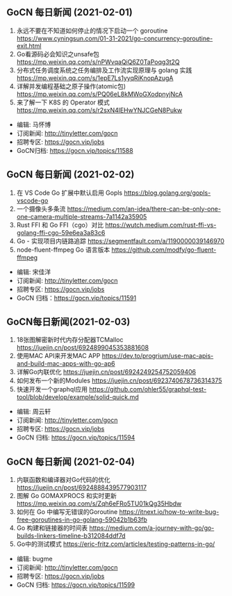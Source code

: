 ## GoCN 每日新闻 (2021-02-01)

1. 永远不要在不知道如何停止的情况下启动一个 goroutine https://www.cyningsun.com/01-31-2021/go-concurrency-goroutine-exit.html
2. Go看源码必会知识之unsafe包 https://mp.weixin.qq.com/s/nPWvqaQiQ6Z0TaPoqg3t2Q
3. 分布式任务调度系统之任务编排及工作流实现原理与 golang 实践 https://mp.weixin.qq.com/s/1epE7Ls1yyqRiKnopAzugA
4. 详解并发编程基础之原子操作(atomic包) https://mp.weixin.qq.com/s/PQ06eL8kMWoGXodpnyjNcA
5. 来了解一下 K8S 的 Operator 模式 https://mp.weixin.qq.com/s/r2sxN4lEHwYNJCGeN8Pukw

- 编辑: 马怀博
- 订阅新闻: http://tinyletter.com/gocn 
- 招聘专区: https://gocn.vip/jobs
- GoCN归档: https://gocn.vip/topics/11588

## GoCN 每日新闻 (2021-02-02)

1. 在 VS Code Go 扩展中默认启用 Gopls https://blog.golang.org/gopls-vscode-go
2. 一个摄像头多条流 https://medium.com/an-idea/there-can-be-only-one-one-camera-multiple-streams-7a1142a35905
3. Rust FFI 和 Go FFI（cgo）对比 https://wutch.medium.com/rust-ffi-vs-golang-ffi-cgo-59e6ea3a83c6
4. Go - 实现项目内链路追踪 https://segmentfault.com/a/1190000039146970
5. node-fluent-ffmpeg Go 语言版本 https://github.com/modfy/go-fluent-ffmpeg

- 编辑: 宋佳洋
- 订阅新闻: http://tinyletter.com/gocn
- 招聘专区: https://gocn.vip/jobs
- GoCN 归档：https://gocn.vip/topics/11591

## GoCN每日新闻(2021-02-03)

1. 18张图解密新时代内存分配器TCMalloc https://juejin.cn/post/6924899045353881608
2. 使用MAC API来开发MAC APP https://dev.to/progrium/use-mac-apis-and-build-mac-apps-with-go-ap6
3. 详解Go内联优化 https://juejin.cn/post/6924249254752059406
4. 如何发布一个新的Modules https://juejin.cn/post/6923740678736314375
5. 快速开发一个graphql应用 https://github.com/ohler55/graphql-test-tool/blob/develop/example/solid-quick.md

- 编辑: 周云轩
- 订阅新闻: http://tinyletter.com/gocn
- 招聘专区: https://gocn.vip/jobs
- GoCN 归档: https://gocn.vip/topics/11594

## GoCN 每日新闻 (2021-02-04)

1. 内联函数和编译器对Go代码的优化 https://juejin.cn/post/6924888439577903117
2. 图解 Go GOMAXPROCS 和实时更新 https://mp.weixin.qq.com/s/Zqh6eFRo5TU01kQg35Hbdw
3. 如何在 Go 中编写无错误的Goroutine https://itnext.io/how-to-write-bug-free-goroutines-in-go-golang-59042b1b63fb
4. Go 构建和链接器的时间表 https://medium.com/a-journey-with-go/go-builds-linkers-timeline-b312084ddf7d
5. Go中的测试模式 https://eric-fritz.com/articles/testing-patterns-in-go/

- 编辑: bugme
- 订阅新闻: http://tinyletter.com/gocn
- 招聘专区: https://gocn.vip/jobs
- GoCN 归档: https://gocn.vip/topics/11599
